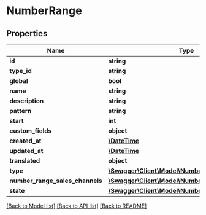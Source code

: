 # NumberRange

## Properties
Name | Type | Description | Notes
------------ | ------------- | ------------- | -------------
**id** | **string** |  | [optional] 
**type_id** | **string** |  | 
**global** | **bool** |  | 
**name** | **string** |  | 
**description** | **string** |  | [optional] 
**pattern** | **string** |  | 
**start** | **int** |  | 
**custom_fields** | **object** |  | [optional] 
**created_at** | [**\DateTime**](\DateTime.md) |  | 
**updated_at** | [**\DateTime**](\DateTime.md) |  | [optional] 
**translated** | **object** |  | [optional] 
**type** | [**\Swagger\Client\Model\NumberRangeType**](NumberRangeType.md) |  | [optional] 
**number_range_sales_channels** | [**\Swagger\Client\Model\NumberRangeSalesChannel**](NumberRangeSalesChannel.md) |  | [optional] 
**state** | [**\Swagger\Client\Model\NumberRangeState**](NumberRangeState.md) |  | [optional] 

[[Back to Model list]](../../README.md#documentation-for-models) [[Back to API list]](../../README.md#documentation-for-api-endpoints) [[Back to README]](../../README.md)

